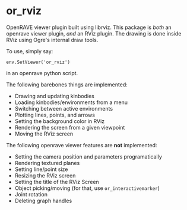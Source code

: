 or_rviz
=======

OpenRAVE viewer plugin built using librviz. This package is *both* an openrave viewer plugin, *and* an RViz plugin. The drawing is done inside RViz using Ogre's internal draw tools.

To use, simply say:

    env.SetViewer('or_rviz')
    
in an openrave python script.


The following barebones things are implemented:

* Drawing and updating kinbodies
* Loading kinbodies/environments from a menu
* Switching between active environments
* Plotting lines, points, and arrows
* Setting the background color in RViz
* Rendering the screen from a given viewpoint
* Moving the RViz screen

The following openrave viewer features are **not** implemented:

* Setting the camera position and parameters programatically
* Rendering textured planes
* Setting line/point size
* Resizing the RViz screen
* Setting the title of the RViz Screen
* Object picking/moving (for that, use `or_interactivemarker`)
* Joint rotation
* Deleting graph handles

